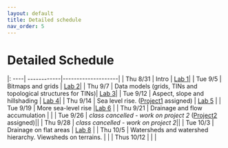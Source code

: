 ```yaml
---
layout: default 
title: Detailed schedule 
nav_order: 5
---
```


# Detailed Schedule 



|: ----| ------------|--------------------|
| Thu 8/31 |  Intro | [Lab 1](https://bowdoin-csci3225-f23.github.io/Labs/Lab1/)|
| Tue 9/5 |  Bitmaps and grids |  [Lab 2](https://bowdoin-csci3225-f23.github.io/Labs/lab2/)|
| Thu 9/7 | Data  models (grids, TINs and topological structures for TINs)| [Lab 3](https://bowdoin-csci3225-f23.github.io/Labs/lab3/)|
| Tue 9/12 | Aspect, slope and hillshading | [Lab 4](https://bowdoin-csci3225-f23.github.io/Labs/lab4/)|
| Thu 9/14 | Sea level rise. ([Project1](https://bowdoin-csci3225-f23.github.io/Projects/project1-vis/) assigned) | [Lab 5](https://bowdoin-csci3225-f23.github.io/Labs/lab5/) | 
| Tue 9/19 | More sea-level rise |[Lab 6](https://bowdoin-csci3225-f23.github.io/Labs/lab6/) | 
| Thu 9/21 | Drainage and flow accumulation | |
| Tue 9/26 | _class cancelled - work on project 2_ ([Project2](https://bowdoin-csci3225-f23.github.io/Projects/project2-slr/) assigned)|| 
| Thu 9/28 | _class cancelled - work on project 2_|| 
| Tue 10/3 | Drainage on flat areas | [Lab 8](https://bowdoin-csci3225-f23.github.io/Labs/lab8/) | 
| Thu 10/5 | Watersheds and watershed hierarchy. Viewsheds on terrains.  | | 
| Thus 10/12 |  | | 
